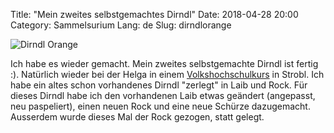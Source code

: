 Title: "Mein zweites selbstgemachtes Dirndl"
Date: 2018-04-28 20:00
Category: Sammelsurium
Lang: de
Slug: dirndlorange

![Dirndl Orange]({filename}images/ragbag/dirndl-orange.jpg "Dirndl Orange")

Ich habe es wieder gemacht. Mein zweites selbstgemachte Dirndl ist fertig :). Natürlich wieder bei der Helga in einem [Volkshochschulkurs](https://www.volkshochschule.at/) in Strobl. 
Ich habe ein altes schon vorhandenes Dirndl "zerlegt" in Laib und Rock. Für dieses Dirndl habe ich den vorhandenen Laib etwas geändert 
(angepasst, neu paspeliert), einen neuen Rock und eine neue Schürze dazugemacht.
Ausserdem wurde dieses Mal der Rock gezogen, statt gelegt.

